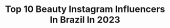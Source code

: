 ---
title: Top 10 Beauty Instagram Influencers In Brazil In 2023
description: >-
  Find top beauty Instagram influencers in Brazil in 2023. Most popular hashtags: #ootd #makeup #moda.
platform: Instagram
hits: 3433
text_top: Analyze the most popular Instagram accounts on inBeat.
text_bottom: inBeat has 3433 Instagram influencers like this in Brazil for you to collaborate.
profiles:
  - username: "markitocosta"
    fullname: >-
      Markito Costa
    bio: >-
      BEAUTY
    location: "Brazil"
    followers: 64740
    engagement: 116
    commentsToLikes: 0.045736
    id: ck15pizpuy4hq0i193ogzz27i
    verified: false
    hashtags: "#markitocostamakeup"
  - username: "sydsugoi.cosplay"
    fullname: >-
      S Y D S U G O I
    bio: >-
      Cosplayer • Digital Creator • ⁣Nostalgia Queen 📰Feat: DC Comics, Adult Swim, Rare Beauty If Sydsugoi posts it, she produced it.
    location: "Brazil"
    followers: 8176
    engagement: 709
    commentsToLikes: 0.040517
    id: cl34yk06l0kwi0i23j89oie1b
    verified: false
    hashtags: "#blackcosplayersrock, #blackwomenincostume, #sidebysidecosplay, #blackgirlcosplay"
  - username: "beautydaduda"
    fullname: >-
      Duda
    bio: >-
      +19M curtidas +546K seguidores no TikTok Contato: beautydaduda@imgx.expert Owner: @beautyprati 👇🏻CLICA NO LINK E GARANTE A TUA ARGILA👇🏻
    location: "Brazil"
    followers: 103412
    engagement: 614
    commentsToLikes: 0.018485
    id: ckf5n4dyfwoyx0j23ai7wt0ie
    verified: false
    hashtags: "#pele, #bffgarnier, #publi, #solarexpertiseantioleosidade"
  - username: "petit_sophia"
    fullname: >-
      sophia d’avila 💋
    bio: >-
      🇧🇷| RS fashion content • beauty • lifestyle• trips • assista os stories ✨| focused on me
    location: "Brazil"
    followers: 54430
    engagement: 252
    commentsToLikes: 0.145205
    id: ck15qxf2i546v0i19rlo9iv32
    verified: false
    hashtags: "#maquiagem, #lookinspira, #outfitoftheday, #look"
  - username: "larissatomasia"
    fullname: >-
      Larissa Tomásia
    bio: >-
      BBB22 🍋 | Model | Beauty | Lifestyle 📫 Cx postal 37 CEP: 55700-000 Assessoria: 📧 larissatomasia@vox.plus 📲 (11) 96615-4180
    location: "Brazil"
    followers: 1058112
    engagement: 110
    commentsToLikes: 0.011703
    id: ckap7r7kml7hk0i7833sy38oq
    verified: false
    hashtags: "#modera, #jeans, #mood, #publi"
  - username: "_feamorim"
    fullname: >-
      Fernanda Amorim
    bio: >-
      26, Beauty and fashion 👗💄 •Moda, Beleza, Makes, Lifestyle• Batalha de looks 👚👙👠 Contato: Fernanda.amorim96@yahoo.com.br 📩📬
    location: "Brazil"
    followers: 61073
    engagement: 106
    commentsToLikes: 0.201346
    id: ck9ha92efbmg50j78iuttzoo5
    verified: false
    hashtags: "#ootd, #littleblackdress, #saopaulo, #lookjantar"
  - username: "sofsenisi"
    fullname: >-
      SOF | FASHION INSPO + IG TIPS
    bio: >-
      📚 UofGH | Business ✨Diary of my life: Fashion, Beauty, Eats & Coffee 💌Collab: sofiasenisi@gmail.com 📍Canada ￼Ossesso Brand Ambassador: SOFIA10
    location: "Brazil"
    followers: 6147
    engagement: 1291
    commentsToLikes: 0.199967
    id: ckap0fxu8q3qd0i781qxasrxq
    verified: false
    hashtags: "#microinfluencer, #andsave, #fashionblogger, #detailsoftheday"
  - username: "olaju_"
    fullname: >-
      julia gimenez
    bio: >-
      🔗 22 | SP alternative style content, beauty and lifestyle ✉ julia99gimenez@gmail.com or dm #olajulook
    location: "Brazil"
    followers: 32111
    engagement: 438
    commentsToLikes: 0.077611
    id: ck9hcj61flnwb0j7834ibf8bg
    verified: false
    hashtags: "#sheingals, #alternativegirl, #shein, #alternativefashion"
  - username: "euosol"
    fullname: >-
      ⠀⠀⠀S O L ☀️
    bio: >-
      🔅FASHION • BEAUTY • LIFESTYLE • PHOTOGRAPHY  📍SF | Salvador, BA 💌junioormatarazzo@gmail.com 👇🏾 PACK COM 5 FILTROS
    location: "Brazil"
    followers: 22711
    engagement: 838
    commentsToLikes: 0.148992
    id: ck8t5ckqu9ngl0j7824nwj8lj
    verified: false
    hashtags: "#comvcnoenem, #ad, #publicidade, #uigafas"
  - username: "giovannasilk"
    fullname: >-
      Giovanna Silk
    bio: >-
      fashion. lifestyle. beauty ✨ 📬contato: giovanna.silk@my.com Store: @silksbrand Brasília | Brazil
    location: "Brazil"
    followers: 22431
    engagement: 972
    commentsToLikes: 1.116961
    id: ckaoui3im0d7z0i78pj3iqhrp
    verified: false
    hashtags: "#reels, #reelsinstagram, #makeup, #explorepage"
---